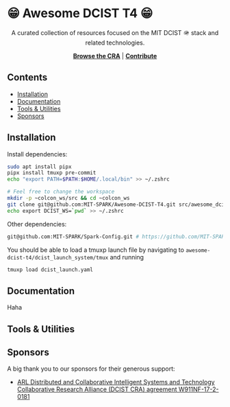 # 😁 Awesome DCIST T4 😁

<div align="center">
  A curated collection of resources focused on the MIT DCIST 🪖 stack and related technologies.

  [**Browse the CRA**](https://arl.devcom.army.mil/cras/dcist-cra/) | [**Contribute**](CONTRIBUTING.md)
</div>


## Contents

- [Installation](#installation)
- [Documentation](#documentation)
- [Tools & Utilities](#tools-utilities)
- [Sponsors](#sponsors)


## Installation

Install dependencies:
```bash
sudo apt install pipx
pipx install tmuxp pre-commit
echo "export PATH=$PATH:$HOME/.local/bin" >> ~/.zshrc
```

```bash
# Feel free to change the workspace
mkdir -p ~colcon_ws/src && cd ~colcon_ws
git clone git@github.com:MIT-SPARK/Awesome-DCIST-T4.git src/awesome_dcist_t4
echo export DCIST_WS=`pwd` >> ~/.zshrc
```

Other dependencies:
```bash
git@github.com:MIT-SPARK/Spark-Config.git # https://github.com/MIT-SPARK/Spark-Config
```

You should be able to load a tmuxp launch file by navigating to
`awesome-dcist-t4/dcist_launch_system/tmux` and running

```bash
tmuxp load dcist_launch.yaml
```

## Documentation
Haha

## Tools & Utilities

## Sponsors

A big thank you to our sponsors for their generous support:

* [ARL Distributed and Collaborative Intelligent Systems and Technology Collaborative Research Alliance (DCIST
CRA) agreement W911NF-17-2-0181](https://arl.devcom.army.mil/cras/dcist-cra/)
